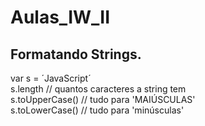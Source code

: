 # Aulas_IW_II    
## Formatando Strings.

var s = ´JavaScript´  <br>
s.length                // quantos caracteres a string tem   <br>
s.toUpperCase()         // tudo para 'MAIÚSCULAS'     <br>
s.toLowerCase()         // tudo para 'minúsculas'
